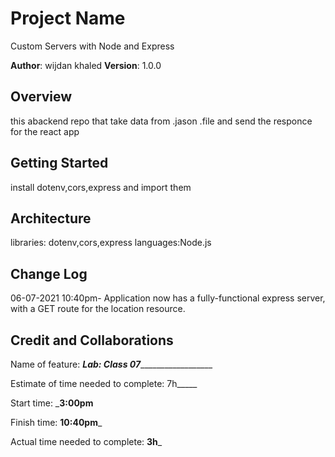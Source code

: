 # Project Name
Custom Servers with Node and Express

**Author**: wijdan khaled
**Version**: 1.0.0 

## Overview
this abackend repo that take data from .jason .file and send the responce for the react app

## Getting Started
install dotenv,cors,express and import them

## Architecture

 libraries: dotenv,cors,express languages:Node.js

## Change Log


06-07-2021 10:40pm- Application now has a fully-functional express server, with a GET route for the location resource. 

## Credit and Collaborations

Name of feature: _______Lab: Class 07_________________________

Estimate of time needed to complete: 7h_____

Start time: ___3:00pm__

Finish time: __10:40pm___

Actual time needed to complete: __3h___